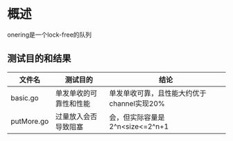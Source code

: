 

# 概述
onering是一个lock-free的队列

## 测试目的和结果

|   文件名 |   测试目的    |   结论  |
|   --- |   --- |   --- |
|   basic.go    |   单发单收的可靠性和性能 |   单发单收可靠，且性能大约优于channel实现20%  |
|   putMore.go  |   过量放入会否导致阻塞      |  会，但实际容量是2^n<size<=2^n+1  |
